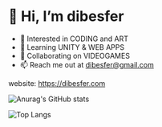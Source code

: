 # 👋 Hi, I’m dibesfer
- 👀 Interested in CODING and ART
- 🌱 Learning UNITY & WEB APPS
- 💞️ Collaborating on VIDEOGAMES
- 📫 Reach me out at dibesfer@gmail.com

website: https://dibesfer.com

![Anurag's GitHub stats](https://github-readme-stats.vercel.app/api?username=dibesfer&show_icons=true&theme=radical)

![Top Langs](https://github-readme-stats.vercel.app/api/top-langs/?username=dibesfer&layout=compact&theme=radical)
